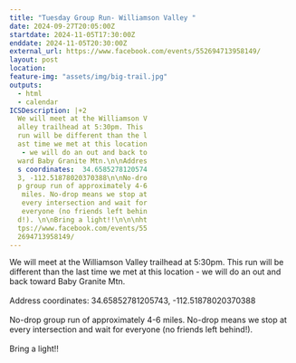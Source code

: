 ```yaml
---
title: "Tuesday Group Run- Williamson Valley "
date: 2024-09-27T20:05:00Z
startdate: 2024-11-05T17:30:00Z
enddate: 2024-11-05T20:30:00Z
external_url: https://www.facebook.com/events/552694713958149/
layout: post
location: 
feature-img: "assets/img/big-trail.jpg"
outputs:
  - html
  - calendar
ICSDescription: |+2
  We will meet at the Williamson V  alley trailhead at 5:30pm. This   run will be different than the l  ast time we met at this location   - we will do an out and back to  ward Baby Granite Mtn.\n\nAddres  s coordinates:  34.6585278120574  3, -112.51878020370388\n\nNo-dro  p group run of approximately 4-6   miles. No-drop means we stop at   every intersection and wait for   everyone (no friends left behin  d!). \n\nBring a light!!\n\n\nht  tps://www.facebook.com/events/55  2694713958149/
---
```


We will meet at the Williamson Valley trailhead at 5&#58;30pm. This run will be different than the last time we met at this location - we will do an out and back toward Baby Granite Mtn.<br>
  <br>
  Address coordinates&#58;  34.65852781205743, -112.51878020370388<br>
  <br>
  No-drop group run of approximately 4-6 miles. No-drop means we stop at every intersection and wait for everyone (no friends left behind!). <br>
  <br>
  Bring a light!!<br>
  <br>
  <br>
  
